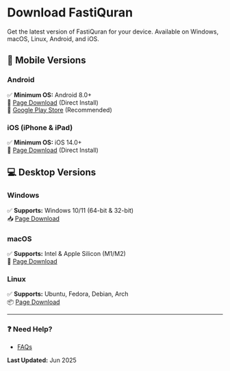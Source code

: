 # Download FastiQuran

Get the latest version of FastiQuran for your device. Available on Windows, macOS, Linux, Android, and iOS.

## 📱 Mobile Versions

### Android
✅ **Minimum OS:** Android 8.0+  
🔗 [Page Download](/downlaod/android/) (Direct Install)  
📲 [Google Play Store](https://play.google.com/...) (Recommended)

### iOS (iPhone & iPad)
✅ **Minimum OS:** iOS 14.0+  
🔗 [Page Download](/downlaod/ios/) (Direct Install)   

## 💻 Desktop Versions

### Windows
✅ **Supports:** Windows 10/11 (64-bit & 32-bit)  
📥 [Page Download](/downlaod/windows/)   

### macOS
✅ **Supports:** Intel & Apple Silicon (M1/M2)  
🍏 [Page Download](/downlaod/macos/)

### Linux
✅ **Supports:** Ubuntu, Fedora, Debian, Arch  
📦 [Page Download](/downlaod/linux/)   
 

---

### ❓ Need Help? 
- [FAQs](/faq)

**Last Updated:** Jun 2025 

